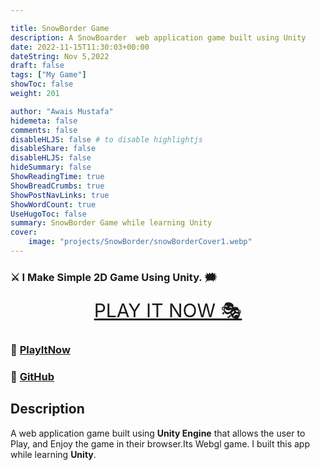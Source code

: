 ```yaml
---

title: SnowBorder Game
description: A SnowBoarder  web application game built using Unity
date: 2022-11-15T11:30:03+00:00
dateString: Nov 5,2022
draft: false
tags: ["My Game"]
showToc: false
weight: 201

author: "Awais Mustafa"
hidemeta: false
comments: false
disableHLJS: false # to disable highlightjs
disableShare: false
disableHLJS: false
hideSummary: false
ShowReadingTime: true
ShowBreadCrumbs: true
ShowPostNavLinks: true
ShowWordCount: true
UseHugoToc: false
summary: SnowBorder Game while learning Unity
cover:
    image: "projects/SnowBorder/snowBorderCover1.webp"
---
```



### ⚔ I Make Simple 2D Game Using Unity. 🗯

<p align="center">
<a style="font-size:30px" href="http://awaismustafa.com/SnowBorder" target="_blank">PLAY IT NOW 🎭</a>
</p>

### 🔗 [PlayItNow](http://awaismustafa.com/SnowBorder)
### 🔗 [GitHub](https://github.com/awwais/SnowBoarder)

## Description

A  web application game built using **Unity Engine** that allows the user to Play,
and Enjoy the game in their browser.Its Webgl game. 
I built this app while learning **Unity**.


